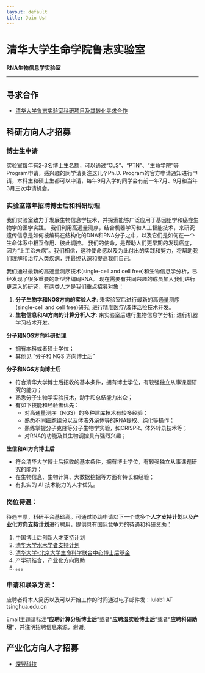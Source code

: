 ```yaml
---
layout: default
title: Join Us!
---
```



# 清华大学生命学院鲁志实验室

**RNA生物信息学实验室**

---


## 寻求合作

* [清华大学鲁志实验室科研项目及其转化寻求合作](../open)


## 科研方向人才招募

### **博士生申请**

实验室每年有2-3名博士生名额，可以通过“CLS”、“PTN”、“生命学院”等Program申请，感兴趣的同学请关注这几个Ph.D. Program的官方申请通知进行申请，本科生和硕士生都可以申请，每年9月入学的同学会有前一年7月、9月和当年3月三次申请机会。

### **实验室常年招聘博士后和科研助理**

我们实验室致力于发展生物信息学技术，并探索能够广泛应用于基因组学和癌症生物学的医学实践。
我们利用高通量测序，结合机器学习和人工智能技术，来研究遗传信息是如何被编码在结构化的DNA和RNA分子之中，以及它们是如何在一个生命体系中相互作用、彼此调控。
我们的使命，是帮助人们更早期的发现癌症，因为“上工治未病”。我们相信，这种使命感以及为此付出的实践和努力，将帮助我们理解和治疗人类疾病，并最终认识和提高我们自己。

我们通过最新的高通量测序技术(single-cell and cell free)和生物信息学分析，已经发现了很多重要的新型非编码RNA。
现在需要有共同兴趣的成员加入我们进行更深入的研究，有两类人才是我们重点招募对象：

1. **分子生物学和NGS方向的实验人才**: 来实验室后进行最新的高通量测序(single-cell and cell free)研究; 进行精准医疗/液体活检技术开发。
2. **生物信息和AI方向的计算分析人才**: 来实验室后进行生物信息学分析; 进行机器学习技术开发。

**分子和NGS方向科研助理**

- 拥有本科或者硕士学位；
- 其他见 “分子和 NGS 方向博士后”

**分子和NGS方向博士后**

* 符合清华大学博士后招收的基本条件，拥有博士学位，有较强独立从事课题研究的能力；
* 熟悉分子生物学实验技术，动手和总结能力出众；
* 有如下技能和经验者优先：
  * 对高通量测序（NGS）的多种建库技术有较多经验；
  * 熟悉不同细胞组分以及体液外泌体等的RNA提取、纯化等操作；
  * 熟练掌握分子克隆等分子生物学实验，如CRISPR、体外转录技术等；
  * 对RNA的功能及其生物调控具有强烈兴趣；

**生信和AI方向博士后**

* 符合清华大学博士后招收的基本条件，拥有博士学位，有较强独立从事课题研究的能力；
* 在生物信息、生物计算、大数据挖掘等方面有特长和经验；
* 有扎实的 AI 技术能力的人才优先。




### 岗位待遇：

待遇丰厚，科研平台基础高。可通过协助申请以下一个或多个**人才支持计划**以及**产业化方向支持计划**进行聘用，提供具有国际竞争力的待遇和科研资助：

1. [中国博士后创新人才支持计划](http://postdoctor.tsinghua.edu.cn/info/zxtz/1723)
2. [清华大学水木学者支持计划](http://postdoctor.tsinghua.edu.cn/thu/index.htm)
3. [清华大学-北京大学生命科学联合中心博士后基金](http://www.cls.edu.cn/Academicactivities/notices/index4438.shtml)
4. 产学研结合，产业化方向资助
5. 。。。


### 申请和联系方法：

应聘者将本人简历以及可以开始工作的时间通过电子邮件发：lulab1 AT tsinghua.edu.cn

Email主题请标注“**应聘计算分析博士后**”或者“**应聘湿实验博士后**”或者“**应聘科研助理**”，并注明招聘信息来源，谢谢。


## 产业化方向人才招募

* [深翌科技](http://www.xingene.com)